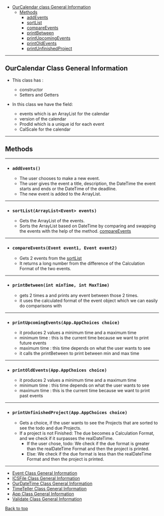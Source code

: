 * [OurCalendar class General Information](#ourcalendar-class-general-information)
  * [Methods](#methods)
    * [addEvents](#addevents)
    * [sortList](#sortlistarraylistevent-events)
    * [compareEvents](#compareeventsevent-event1-event-event2)
    * [printBetween](#printBetweenint-minTime-int-MaxTime)
    * [printUpcomingEvents](#printupcomingeventsappappchoices-choice)
    * [printOldEvents](#printoldeventsappappchoices-choice)
    * [printUnfinishedProject](#printoldeventsappappchoices-choice)
<hr>

## OurCalendar Class General Information
- This class has :
    - constructor
    - Setters and Getters

- In this class we have the field:
    - events which is an ArrayList for the calendar
    - version of the calendar
    - ProdId which is a unique id for each event
    - CalScale for the calendar

<hr>

## Methods

<hr>

- ### `addEvents()`
  - The user chooses to make a new event.
  - The user gives the event a title, description, the DateTime the event starts and ends or the DateTime of the deadline.
  - The new event is added to the ArrayList.

<hr>

- ### `sortList(ArrayList<Event> events)`
    - Gets the ArrayList of the events.
    - Sorts the ArrayList based on DateTime by comparing and swapping the events with the help of the method.
  [compareEvents](#compareeventsevent-event1-event-event2)
<hr>

- ### `compareEvents(Event event1, Event event2)`
    - Gets 2 events from the [sortList](#sortlistarraylistevent-events)
    - It returns a long number from the difference of the Calculation Format of the two events.
<hr>

- ### `printBetween(int minTime, int MaxTime)`
    - gets 2 times a and prints any event between those 2 times. 
    - it uses the calculated format of the event object which we can easily do comparisons with

<hr>

- ### `printUpcomingEvents(App.AppChoices choice)`
    - it produces 2 values a minimum time and a maximum time
    - minimum time : this is the current time because we want to print future events
    - maximum time : this time depends on what the user wants to see
    - it calls the printBetween to print between min and max time

<hr>

- ### `printOldEvents(App.AppChoices choice)`
    - it produces 2 values a minimum time and a maximum time
    - minimum time : this time depends on what the user wants to see
    - maximum time : this is the current time because we want to print past events

<hr>

- ### `printUnfinishedProject(App.AppChoices choice)`
    - Gets a choice, if the user wants to see the Projects that are sorted to see the todo and due Projects.
    - If a project is not Finished:
    The due becomes a Calculation Format, and we check if it surpasses the realDateTime.
      - If the user chose, todo:
      We check if the due format is greater than the realDateTime Format and then the project is printed.
      - Else:
      We check if the due format is less than the realDateTime Format and then the project is printed.
<hr>

- [Event Class General Information](Events_doc.md)
- [ICSFile Class General Information](ICSFile_doc.md)
- [OurDateTime Class General Information](OurDateTime_doc.md)
- [TimeTeller Class General Information](TimeTeller_doc.md)
- [App Class General Information](App_doc.md)
- [Validate Class General Information](Validate_doc.md)

[Back to top](#ourcalendar-class-general-information)